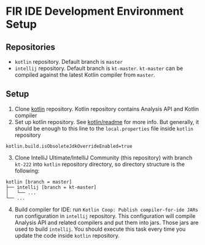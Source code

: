 # FIR IDE Development Environment Setup

## Repositories

* `kotlin` repository. Default branch is `master`
* `intellij` repository. Default branch is `kt-master`. `kt-master` can be compiled against the latest Kotlin compiler from `master`.

## Setup

1. Clone [kotlin](https://github.com/JetBrains/kotlin) repository. Kotlin repository contains Analysis API and Kotlin compiler
2. Set up kotlin repository. See [kotlin/readme](https://github.com/JetBrains/kotlin/blob/master/ReadMe.md) for more info. But generally, it should be enough to this line to the `local.properties` file inside `kotlin` repository
```
kotlin.build.isObsoleteJdkOverrideEnabled=true
```

3. Clone IntelliJ Ultimate/IntelliJ Community (this repository) with branch `kt-222` into `kotlin` repository directory, so directory structure is the following:
```
kotlin [branch = master]
├── intellij [branch = kt-master]
│   └── ...
└── ...
```

4. Build compiler for IDE: run `Kotlin Coop: Publish compiler-for-ide JARs` run configuration in `intellij` repository.
   This configuration will compile Analysis API and related compilers and put them into jars.
   Those jars are used to build `intellij`.
   You should execute this task every time you update the code inside `kotlin` repository.
